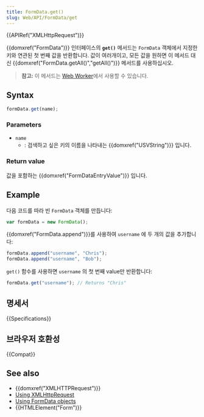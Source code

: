 ```yaml
---
title: FormData.get()
slug: Web/API/FormData/get
---
```


{{APIRef("XMLHttpRequest")}}

{{domxref("FormData")}} 인터페이스의 **`get()`** 메서드는 `FormData` 객체에서 지정한 키와 연관된 첫 번째 값을 반환합니다. 값이 여러개이고, 모든 값을 원하면 이 메서드 대신 {{domxref("FormData.getAll()","getAll()")}} 메서드를 사용하십시오.

> **참고:** 이 메서드는 [Web Worker](/ko/docs/Web/API/Web_Workers_API)에서 사용할 수 있습니다.

## Syntax

```js
formData.get(name);
```

### Parameters

- `name`
  - : 검색하고 싶은 키의 이름을 나타내는 {{domxref("USVString")}} 입니다.

### Return value

값을 포함하는 {{domxref("FormDataEntryValue")}} 입니다.

## Example

다음 코드를 따라 빈 `FormData` 객체를 만듭니다:

```js
var formData = new FormData();
```

{{domxref("FormData.append")}}를 사용하여 `username` 에 두 개의 값을 추가합니다:

```js
formData.append("username", "Chris");
formData.append("username", "Bob");
```

`get()` 함수를 사용하면 `username` 의 첫 번째 value만 반환합니다:

```js
formData.get("username"); // Returns "Chris"
```

## 명세서

{{Specifications}}

## 브라우저 호환성

{{Compat}}

## See also

- {{domxref("XMLHTTPRequest")}}
- [Using XMLHttpRequest](/ko/docs/DOM/XMLHttpRequest/Using_XMLHttpRequest)
- [Using FormData objects](/ko/docs/DOM/XMLHttpRequest/FormData/Using_FormData_Objects)
- {{HTMLElement("Form")}}
